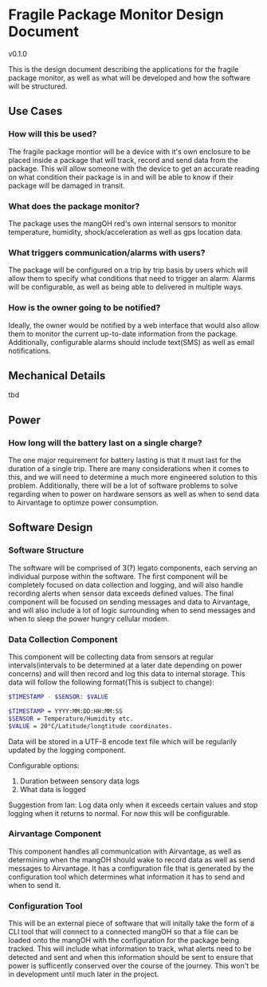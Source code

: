 # Fragile Package Monitor Design Document

v0.1.0

This is the design document describing the applications for the fragile package
monitor, as well as what will be developed and how the software will be structured.

## Use Cases

### How will this be used?

The fragile package montior will be a device with it's own enclosure to be placed
 inside a package that will track, record and send data from the package. This
 will allow someone with the device to get an accurate reading on what condition
 their package is in and will be able to know if their package will be damaged
 in transit.

### What does the package monitor?

The package uses the mangOH red's own internal sensors to monitor temperature,
humidity, shock/acceleration as well as gps location data.

### What triggers communication/alarms with users?

The package will be configured on a trip by trip basis by users which will allow
them to specify what conditions that need to trigger an alarm. Alarms will be configurable,
as well as being able to delivered in multiple ways.

### How is the owner going to be notified?

Ideally, the owner would be notified by a web interface that would also allow
them to monitor the current up-to-date information from the package.
Additionally, configurable alarms should include text(SMS) as well as email notifications.

## Mechanical Details

tbd

## Power

### How long will the battery last on a single charge?

The one major requirement for battery lasting is that it must last for the
duration of a single trip. There are many considerations when it comes to this,
and we will need to determine a much more engineered solution to this problem.
Additionally, there will be a lot of software problems to solve regarding when
to power on hardware sensors as well as when to send data to Airvantage to optimze
power consumption.

## Software Design

### Software Structure

The software will be comprised of 3(?) legato components, each serving an individual
purpose within the software. The first component will be completely focused on
data collection and logging, and will also handle recording alerts when sensor
data exceeds defined values. The final component will be focused on sending
messages and data to Airvantage, and will also include a lot of logic surrounding
when to send messages and when to sleep the power hungry cellular modem.

### Data Collection Component

This component will be collecting data from sensors at regular intervals(intervals
to be determined at a later date depending on power concerns) and will then
record and log this data to internal storage. This data will follow the following
format(This is subject to change):

``` bash
$TIMESTAMP - $SENSOR: $VALUE

$TIMESTAMP = YYYY:MM:DD:HH:MM:SS
$SENSOR = Temperature/Humidity etc.
$VALUE = 20°C/Latitude/longtitude coordinates.
```

Data will be stored in a UTF-8 encode text file which will be regularily updated
by the logging component.

Configurable options:

1. Duration between sensory data logs
2. What data is logged

Suggestion from Ian: Log data only when it exceeds certain values and stop
logging when it returns to normal. For now this will be configurable.

### Airvantage Component

This component handles all communication with Airvantage, as well as determining
when the mangOH should wake to record data as well as send messages to Airvantage.
It has a configuration file that is generated by the configuration tool which
determines what information it has to send and when to send it.

### Configuration Tool

This will be an external piece of software that will initally take the form of
a CLI tool that will connect to a connected mangOH so that a file can be loaded
onto the mangOH with the configuration for the package being tracked. This will
include what information to track, what alerts need to be detected and sent and
when this information should be sent to ensure that power is sufficently conserved
over the course of the journey. This won't be in development until much later in
the project.